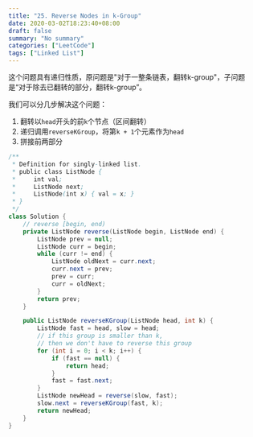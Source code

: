 ```yaml
---
title: "25. Reverse Nodes in k-Group"
date: 2020-03-02T18:23:40+08:00
draft: false
summary: "No summary"
categories: ["LeetCode"]
tags: ["Linked List"]
---
```


这个问题具有递归性质，原问题是"对于一整条链表，翻转k-group"，子问题是“对于除去已翻转的部分，翻转k-group”。

我们可以分几步解决这个问题：

1. 翻转以`head`开头的前`k`个节点（区间翻转）
2. 递归调用`reverseKGroup`，将第`k + 1`个元素作为`head`
3. 拼接前两部分

```java
/**
 * Definition for singly-linked list.
 * public class ListNode {
 *     int val;
 *     ListNode next;
 *     ListNode(int x) { val = x; }
 * }
 */
class Solution {
    // reverse [begin, end)
    private ListNode reverse(ListNode begin, ListNode end) {
        ListNode prev = null;
        ListNode curr = begin;
        while (curr != end) {
            ListNode oldNext = curr.next;
            curr.next = prev;
            prev = curr;
            curr = oldNext;
        }
        return prev;
    }

    public ListNode reverseKGroup(ListNode head, int k) {
        ListNode fast = head, slow = head;
        // if this group is smaller than k,
        // then we don't have to reverse this group
        for (int i = 0; i < k; i++) {
            if (fast == null) {
                return head;
            }
            fast = fast.next;
        }
        ListNode newHead = reverse(slow, fast);
        slow.next = reverseKGroup(fast, k);
        return newHead;
    }
}
```

